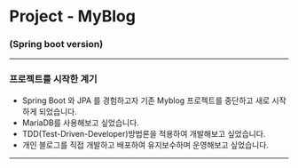 # Project - MyBlog 

### (Spring boot version)

------

### 프로젝트를 시작한 계기

- Spring Boot 와 JPA 를 경험하고자 기존 Myblog 프로젝트를 중단하고 새로 시작하게 되었습니다.
- MariaDB를 사용해보고 싶었습니다.
- TDD(Test-Driven-Developer)방법론을 적용하여 개발해보고 싶었습니다.
- 개인 블로그를 직접 개발하고 배포하여 유지보수하며 운영해보고 싶었습니다.

------

